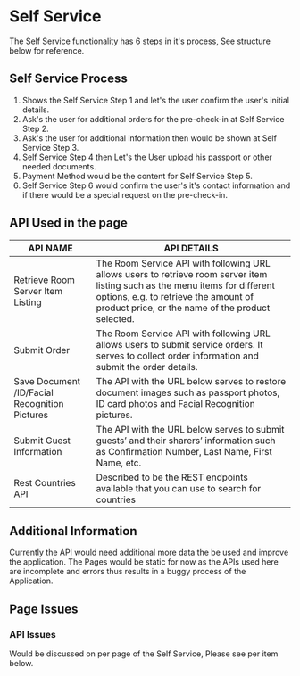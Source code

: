 # Self Service
The Self Service functionality has 6 steps in it's process, See structure below for reference.

## Self Service Process
 1. Shows the Self Service Step 1 and let's the user confirm the user's initial details.
 2. Ask's the user for additional orders for the pre-check-in at Self Service Step 2.
 3. Ask's the user for additional information then would be shown at Self Service Step 3.
 4. Self Service Step 4 then Let's the User upload his passport or other needed documents.
 5. Payment Method would be the content for Self Service Step 5.
 6. Self Service Step 6 would confirm the user's it's contact information and if there would be a special request on the pre-check-in.

## API Used in the page
| API NAME | API DETAILS |
|--|--|
| Retrieve Room Server Item Listing | The Room Service API with following URL allows users to retrieve room server item listing such as the menu items for different options, e.g. to retrieve the amount of product price, or the name of the product selected. |
| Submit Order | The Room Service API with following URL allows users to submit service orders. It serves to collect order information and submit the order details. |
| Save Document /ID/Facial Recognition Pictures | The API with the URL below serves to restore document images such as passport photos, ID card photos and Facial Recognition pictures. |
| Submit Guest Information | The API with the URL below serves to submit guests’ and their sharers’ information such as Confirmation Number, Last Name, First Name, etc. |
| Rest Countries API | Described to be the REST endpoints available that you can use to search for countries |

## Additional Information
Currently the API would need additional more data the be used and improve the application. The Pages would be static for now as the APIs used here are incomplete and errors thus results in a buggy process of the Application.

## Page Issues
### API Issues
Would be discussed on per page of the Self Service, Please see per item below.
